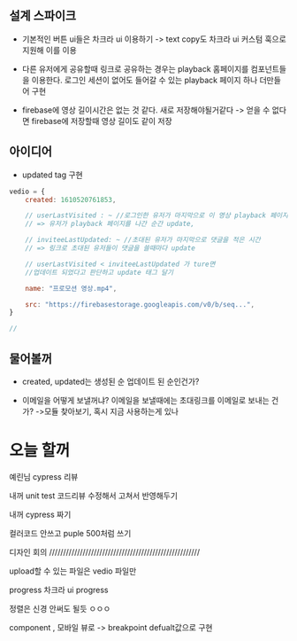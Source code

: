 ## 설계 스파이크

* 기본적인 버튼 ui들은 차크라 ui 이용하기 
-> text copy도 차크라 ui 커스텀 훅으로 지원해 이를 이용

* 다른 유저에게 공유할때 링크로 공유하는 경우는 playback 홈페이지를
컴포넌트들을 이용한다. 로그인 세션이 없어도 들어갈 수 있는 playback 페이지 하나 더만들어 구현

* firebase에 영상 길이시간은 없는 것 같다. 새로 저장해야될거같다 
-> 얻을 수 없다면  firebase에 저장할때 영상 길이도 같이 저장

아이디어
---
* updated tag 구현
```js
vedio = {
    created: 1610520761853,

    // userLastVisited : ~ //로그인한 유저가 마지막으로 이 영상 playback 페이지에 들어간 시간
    // => 유저가 playback 페이지를 나간 순간 update,

    // inviteeLastUpdated: ~ //초대된 유저가 마지막으로 댓글을 적은 시간
    // => 링크로 초대된 유저들이 댓글을 쓸때마다 update

    // userLastVisited < inviteeLastUpdated 가 ture면
    //업데이트 되었다고 판단하고 update 태그 달기

    name: "프로모션 영상.mp4",

    src: "https://firebasestorage.googleapis.com/v0/b/seq...",
}

// 
```
물어볼꺼
---

* created, updated는 생성된 순 업데이트 된 순인건가?

* 이메일을 어떻게 보낼꺼냐? 이메일을 보낼때에는 초대링크를 이메일로 보내는 건가?
->모듈 찾아보기, 혹시 지금 사용하는게 있나


오늘 할꺼
===
예린님 cypress 리뷰

내꺼 unit test 코드리뷰 수정해서 고쳐서 반영해두기 

내꺼 cypress 짜기


컬러코드 안쓰고 puple 500처럼 쓰기

디자인 회의
//////////////////////////////////////////////////////

upload할 수 있는 파일은 vedio 파일만

progress 차크라 ui progress

정렬은 신경 안써도 될듯 ㅇㅇㅇ

component , 모바일 뷰로 -> breakpoint defualt값으로 구현



